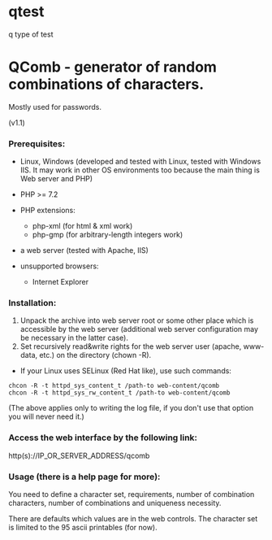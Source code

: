 # qtest
q type of test
# QComb - generator of random combinations of characters.
Mostly used for passwords.

(v1.1)

### Prerequisites:
- Linux, Windows (developed and tested with Linux, tested with Windows IIS. It may work in other OS environments too because the main thing is Web server and PHP)
- PHP >= 7.2
- PHP extensions:
  - php-xml (for html & xml work)
  - php-gmp (for arbitrary-length integers work)

- a web server (tested with Apache, IIS)
- unsupported browsers:
  - Internet Explorer

### Installation:

1. Unpack the archive into web server root or some other place which is accessible by the web server (additional web server configuration may be necessary in the latter case).
2. Set recursively read&write rights for the web server user (apache, www-data, etc.) on the directory (chown -R).
  - If your Linux uses SELinux (Red Hat like), use such commands:
```
chcon -R -t httpd_sys_content_t /path-to web-content/qcomb
chcon -R -t httpd_sys_rw_content_t /path-to web-content/qcomb
```
(The above applies only to writing the log file, if you don't use that option you will never need it.)

### Access the web interface by the following link:

http(s)://IP_OR_SERVER_ADDRESS/qcomb

### Usage (there is a help page for more):

You need to define a character set, requirements, number of combination characters, number of combinations and uniqueness necessity.

There are defaults which values are in the web controls. The character set is limited to the 95 ascii printables (for now).
